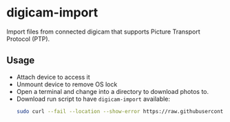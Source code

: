 # digicam-import

Import files from connected digicam that supports Picture Transport Protocol (PTP).

## Usage

- Attach device to access it
- Unmount device to remove OS lock
- Open a terminal and change into a directory to download photos to.
- Download run script to have `digicam-import` available:
  ```bash
  sudo curl --fail --location --show-error https://raw.githubusercontent.com/suckowbiz/digicam-import/master/digicam-import.sh -o /usr/local/bin/digicam-import && sudo chmod +x /usr/local/bin/digicam-import
  ```
